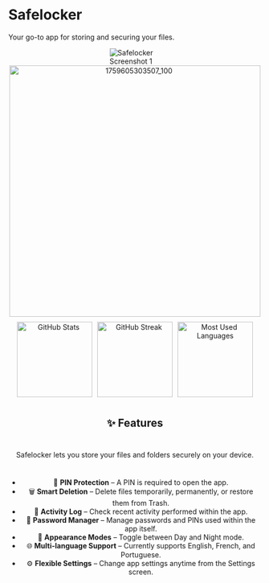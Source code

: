 # Safelocker  
Your go-to app for storing and securing your files.

<div style="display: flex; justify-content: center; align-items: flex-start; gap: 10px; flex-wrap: nowrap; overflow-x: auto;">
  <img 
    src="https://github.com/user-attachments/assets/c2f1d57d-db7f-4705-b5ec-6694871b31e0"
    alt="Safelocker Screenshot 1"
    style="flex: 0 0 20%; max-width: 20%; height: auto; object-fit: cover;">


</div>
<div align="center" style="display: flex; justify-content: center; gap: 10px; flex-wrap: wrap;">
  <img  height="500" alt="1759605303507_100" src="https://github.com/user-attachments/assets/be0b9dac-41be-46c3-ba6d-3926c53538ca" />

  <img src="https://github-readme-stats.vercel.app/api?username=ArmandoDevJr258&show_icons=true&theme=radical" alt="GitHub Stats" style="height:150px;" />
  <img src="https://github-readme-streak-stats.herokuapp.com/?user=ArmandoDevJr258&theme=radical" alt="GitHub Streak" style="height:150px;" />
  <img src="https://github-readme-stats.vercel.app/api/top-langs/?username=ArmandoDevJr258&layout=compact&theme=radical" alt="Most Used Languages" style="height:150px;" />


## ✨ Features

Safelocker lets you store your files and folders securely on your device.  

- 🔑 **PIN Protection** – A PIN is required to open the app.  
- 🗑 **Smart Deletion** – Delete files temporarily, permanently, or restore them from Trash.  
- 📝 **Activity Log** – Check recent activity performed within the app.  
- 🔐 **Password Manager** – Manage passwords and PINs used within the app itself.  
- 🎨 **Appearance Modes** – Toggle between Day and Night mode.  
- 🌐 **Multi-language Support** – Currently supports English, French, and Portuguese.  
- ⚙️ **Flexible Settings** – Change app settings anytime from the Settings screen.

---

